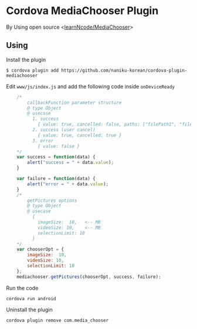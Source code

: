 # Cordova MediaChooser Plugin

By Using open source <[learnNcode/MediaChooser](https://github.com/learnNcode/MediaChooser)>


## Using
Install the plugin

    $ cordova plugin add https://github.com/naniku-korean/cordova-plugin-mediachooser
    
Edit `www/js/index.js` and add the following code inside `onDeviceReady`

```js
    /* 
        callbackFunction parameter structure
        @ type Object
        @ usecase 
          1. success
            { value: true, cancelled: false, paths: ["filePath1", "filePath2", ...] }
          2. success (user cancel)
            { value: true, cancelled: true }
          3. error
            { value: false }
    */
    var success = function(data) {
        alert("success = " + data.value);
    }

    var failure = function(data) {
        alert("error = " + data.value);
    }
    /* 
        getPictures options
        @ type Object
        @ usecase 
          {
            imageSize:  10,   <-- MB
            videoSize: 10,    <-- MB
            selectionLimit: 10
          }
    */
    var chooserOpt = {
        imageSize:  10,
        videoSize: 10,
        selectionLimit: 10
    };
    mediachooser.getPictures(chooserOpt, success, failure);
```
Run the code

    cordova run android
    
Uninstall the plugin

    cordova plugin remove com.media_chooser
    
